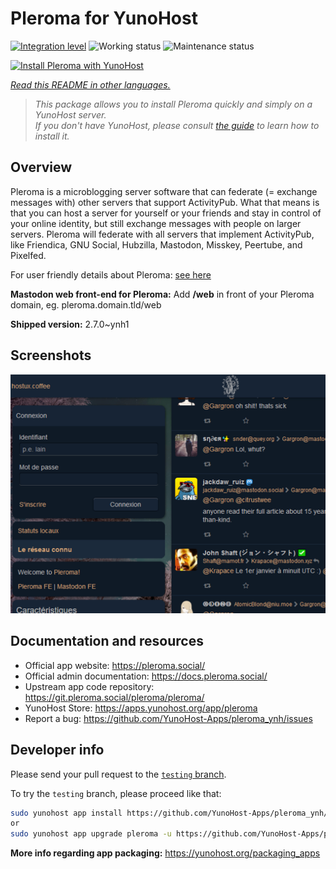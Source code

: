 <!--
N.B.: This README was automatically generated by <https://github.com/YunoHost/apps/tree/master/tools/readme_generator>
It shall NOT be edited by hand.
-->

# Pleroma for YunoHost

[![Integration level](https://dash.yunohost.org/integration/pleroma.svg)](https://ci-apps.yunohost.org/ci/apps/pleroma/) ![Working status](https://ci-apps.yunohost.org/ci/badges/pleroma.status.svg) ![Maintenance status](https://ci-apps.yunohost.org/ci/badges/pleroma.maintain.svg)

[![Install Pleroma with YunoHost](https://install-app.yunohost.org/install-with-yunohost.svg)](https://install-app.yunohost.org/?app=pleroma)

*[Read this README in other languages.](./ALL_README.md)*

> *This package allows you to install Pleroma quickly and simply on a YunoHost server.*  
> *If you don't have YunoHost, please consult [the guide](https://yunohost.org/install) to learn how to install it.*

## Overview

Pleroma is a microblogging server software that can federate (= exchange messages with) other servers that support ActivityPub. What that means is that you can host a server for yourself or your friends and stay in control of your online identity, but still exchange messages with people on larger servers. Pleroma will federate with all servers that implement ActivityPub, like Friendica, GNU Social, Hubzilla, Mastodon, Misskey, Peertube, and Pixelfed.

For user friendly details about Pleroma: [see here](https://blog.soykaf.com/post/what-is-pleroma/)

**Mastodon web front-end for Pleroma:** Add **/web** in front of your Pleroma domain, eg. pleroma.domain.tld/web


**Shipped version:** 2.7.0~ynh1

## Screenshots

![Screenshot of Pleroma](./doc/screenshots/screenshot1.png)

## Documentation and resources

- Official app website: <https://pleroma.social/>
- Official admin documentation: <https://docs.pleroma.social/>
- Upstream app code repository: <https://git.pleroma.social/pleroma/pleroma/>
- YunoHost Store: <https://apps.yunohost.org/app/pleroma>
- Report a bug: <https://github.com/YunoHost-Apps/pleroma_ynh/issues>

## Developer info

Please send your pull request to the [`testing` branch](https://github.com/YunoHost-Apps/pleroma_ynh/tree/testing).

To try the `testing` branch, please proceed like that:

```bash
sudo yunohost app install https://github.com/YunoHost-Apps/pleroma_ynh/tree/testing --debug
or
sudo yunohost app upgrade pleroma -u https://github.com/YunoHost-Apps/pleroma_ynh/tree/testing --debug
```

**More info regarding app packaging:** <https://yunohost.org/packaging_apps>
